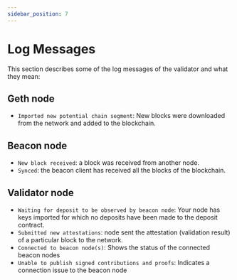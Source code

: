 ```yaml
---
sidebar_position: 7
---
```


# Log Messages

This section describes some of the log messages of the validator and what they mean:
## Geth node
- `Imported new potential chain segment`: New blocks were downloaded from the network and added to the blockchain.

## Beacon node
- `New block received`: a block was received from another node.
- `Synced`: the beacon client has received all the blocks of the blockchain.


## Validator node
- `Waiting for deposit to be observed by beacon node`: Your node has keys imported for which no deposits have been made to the deposit contract.
- `Submitted new attestations`: node sent the attestation (validation result) of a particular block to the network.
- `Connected to beacon node(s)`: Shows the status of the connected beacon nodes
- `Unable to publish signed contributions and proofs`: Indicates a connection issue to the beacon node